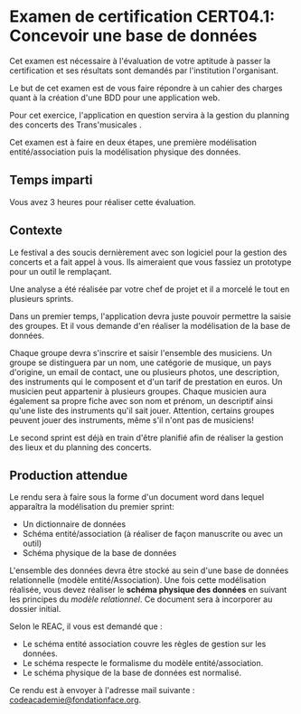 # Examen de certification CERT04.1: Concevoir une base de données

Cet examen est  nécessaire à l'évaluation de votre aptitude à passer la certification et ses résultats sont demandés par l'institution l'organisant.

Le but de cet examen est de vous faire répondre à un cahier des charges quant à la création d'une BDD pour une application web.

Pour cet exercice, l'application en question servira à la gestion du planning des concerts des Trans'musicales .

Cet examen est à faire en deux étapes, une première modélisation entité/association puis la modélisation physique des données.

## Temps imparti
Vous avez 3 heures pour réaliser cette évaluation.

## Contexte

Le festival a des soucis dernièrement avec son logiciel pour la gestion des concerts et a fait appel à vous. Ils aimeraient que vous fassiez un prototype pour un outil le remplaçant.


Une analyse a été réalisée par votre chef de projet et il a morcelé le tout en plusieurs sprints.

Dans un premier temps, l'application devra juste pouvoir permettre la saisie des groupes.
Et il vous demande d'en réaliser la modélisation de la base de données.

Chaque groupe devra s'inscrire et saisir l'ensemble des musiciens.
Un groupe se distinguera par un nom, une catégorie de musique, un pays d'origine, un email de contact, une ou plusieurs photos, une description, des instruments qui le composent et d'un tarif de prestation en euros.
Un musicien peut appartenir à plusieurs groupes.
Chaque musicien aura également sa propre fiche avec son nom et prénom, un descriptif ainsi qu'une liste des instruments qu'il sait jouer.
Attention, certains groupes peuvent jouer des instruments, même s'il n'ont pas de musiciens!

Le second sprint est déjà en train d'être planifié afin de réaliser la gestion des lieux et du planning des concerts.


## Production attendue

Le rendu sera à faire sous la forme d'un document word dans lequel apparaîtra la modélisation du premier sprint:

- Un dictionnaire de données
- Schéma entité/association (à réaliser de façon manuscrite ou avec un outil)
- Schéma physique de la base de données

L'ensemble des données devra être stocké au sein d'une base de données relationnelle (modèle entité/Association).
Une fois cette modélisation réalisée, vous devez réaliser le **schéma physique des données** en suivant les principes du _modèle relationnel_. Ce document sera à incorporer au dossier initial.

Selon le REAC, il vous est demandé que :

- Le schéma entité association couvre les règles de gestion sur les données.
- Le schéma respecte le formalisme du modèle entité/association.
- Le schéma physique de la base de données est normalisé.

Ce rendu est à envoyer à l'adresse mail suivante : codeacademie@fondationface.org.
